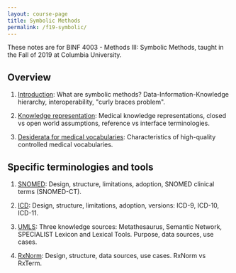 ```yaml
---
layout: course-page
title: Symbolic Methods
permalink: /f19-symbolic/
---
```


These notes are for BINF 4003 - Methods III: Symbolic Methods, taught in the Fall of 2019 at Columbia University.

## Overview

1. [Introduction](introduction): What are symbolic methods? Data-Information-Knowledge hierarchy, interoperability, "curly braces problem".

2. [Knowledge representation](knowl-rep): Medical knowledge representations, closed vs open world assumptions, reference vs interface terminologies.

3. [Desiderata for medical vocabularies](desiderata): Characteristics of high-quality controlled medical vocabularies.

## Specific terminologies and tools

1. [SNOMED](snomed): Design, structure, limitations, adoption, SNOMED clinical terms (SNOMED-CT).

2. [ICD](icd): Design, structure, limitations, adoption, versions: ICD-9, ICD-10, ICD-11.

3. [UMLS](umls): Three knowledge sources: Metathesaurus, Semantic Network, SPECIALIST Lexicon and Lexical Tools. Purpose, data sources, use cases.

4. [RxNorm](rxnorm): Design, structure, data sources, use cases. RxNorm vs RxTerm.


